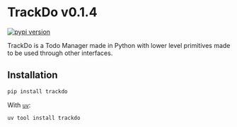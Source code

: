 
# TrackDo v0.1.4

[![pypi version](https://img.shields.io/pypi/v/trackdo.svg)](https://pypi.org/project/trackdo/)

TrackDo is a Todo Manager made in Python with lower level primitives made to be used through other interfaces.

## Installation

```bash
pip install trackdo
```

With [`uv`](https://docs.astral.sh/uv/):

```bash
uv tool install trackdo
```